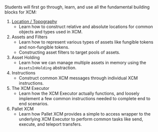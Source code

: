 Students will first go through, learn, and use all the fundamental building blocks for XCM:

1. [Location / Topography](location.md)
	- Learn how to construct relative and absolute locations for common objects and types used in XCM.
2. Assets and Filters
	- Learn how to represent various types of assets like fungible tokens and non-fungible tokens.
	- Constructing asset filters to target pools of assets.
3. Asset Holding
	- Learn how we can manage multiple assets in memory using the `AssetsInHolding` abstraction.
4. Instructions
	- Construct common XCM messages through individual XCM instructions.
5. The XCM Executor
	- Learn how the XCM Executor actually functions, and loosely implement a few common instructions needed to complete end to end scenarios.
6. Pallet XCM
	- Learn how Pallet XCM provides a simple to access wrapper to the underlying XCM Executor to perform common tasks like send, execute, and teleport transfers.
